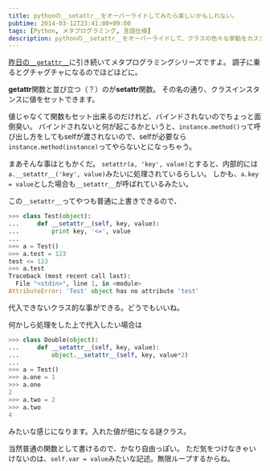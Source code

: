 ```yaml
---
title: pythonの__setattr__をオーバーライドしてみたら楽しいかもしれない。
pubtime: 2014-03-12T23:41:00+09:00
tags: [Python, メタプログラミング, 言語仕様]
description: pythonの__setattr__をオーバーライドして、クラスの色々な挙動をカスタマイズするという実験をしてみました。
---
```


[昨日の`__getattr__`](/blog/2014/03/python-getattr-getattribute)に引き続いてメタプログラミングシリーズですよ。
調子に乗るとグチャグチャになるのでほどほどに。

**getattr**関数と並び立つ（？）のが**setattr**関数。
その名の通り、クラスインスタンスに値をセットできます。

値じゃなくて関数もセット出来るのだけれど、バインドされないのでちょっと面倒臭い。
バインドされないと何が起こるかというと、`instance.method()`って呼び出し方をしてもselfが渡されないので、selfが必要なら`instance.method(instance)`ってやらないとになっちゃう。

まあそんな事はともかくだ。
`setattr(a, 'key', value)`とすると、内部的には`a.__setattr__('key', value)`みたいに処理されているらしい。
しかも、`a.key = value`とした場合も`__setattr__`が呼ばれているみたい。

この`__setattr__`ってやつも普通に上書きできるので、
``` python
>>> class Test(object):
... 	def __setattr__(self, key, value):
... 		print key, '<=', value
...
>>> a = Test()
>>> a.test = 123
test <= 123
>>> a.test
Traceback (most recent call last):
  File "<stdin>", line 1, in <module>
AttributeError: 'Test' object has no attribute 'test'
```
代入できないクラス的な事ができる。どうでもいいね。

何かしら処理をした上で代入したい場合は
``` python
>>> class Double(object):
... 	def __setattr__(self, key, value):
... 		object.__setattr__(self, key, value*2)
...
>>> a = Test()
>>> a.one = 1
>>> a.one
2
>>> a.two = 2
>>> a.two
4
```
みたいな感じになります。入れた値が倍になる謎クラス。

当然普通の関数として書けるので、かなり自由っぽい。
ただ気をつけなきゃいけないのは、`self.var = value`みたいな記述。無限ループするからね。
